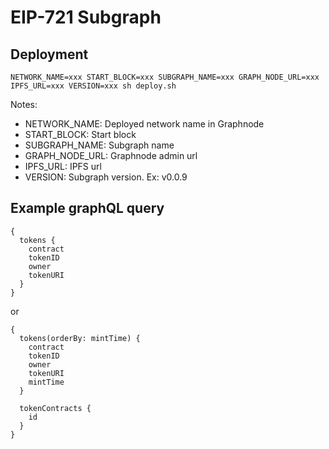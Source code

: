 # EIP-721 Subgraph

## Deployment
```
NETWORK_NAME=xxx START_BLOCK=xxx SUBGRAPH_NAME=xxx GRAPH_NODE_URL=xxx IPFS_URL=xxx VERSION=xxx sh deploy.sh
```
Notes:
- NETWORK_NAME: Deployed network name in Graphnode
- START_BLOCK: Start block
- SUBGRAPH_NAME: Subgraph name
- GRAPH_NODE_URL: Graphnode admin url
- IPFS_URL: IPFS url
- VERSION: Subgraph version. Ex: v0.0.9

## Example graphQL query
```
{
  tokens {
    contract
    tokenID
    owner
    tokenURI
  }
}
```


or

```
{
  tokens(orderBy: mintTime) {
    contract
    tokenID
    owner
    tokenURI
    mintTime
  }
  
  tokenContracts {
    id
  }
}
```
